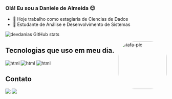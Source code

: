 ### Olá! Eu sou a Daniele de Almeida 😊

- 🔭 Hoje trabalho como estagiaria de Ciencias de Dados
- 🌱 Estudante de Análise e Desenvolvimento de Sistemas 


![devdanias GitHub stats](https://github-readme-stats.vercel.app/api?username=devdanias&show_icons=true&theme=radical)

<img align="right" alt="Rafa-pic" height="150" style="border-radius:50px;" src="https://user-images.githubusercontent.com/126623973/225479065-8bba913f-f7eb-424c-b2d7-2db53c13c9f0.gif">
</div>

## Tecnologias que uso em meu dia.
<div style = "display: inline_block"></>
<img aLign = "center" aLt = "html" src = "https://img.shields.io/badge/HTML-239120?style=for-the-badge&logo=html5&logoColor=white"/>
<img aLign = "center" aLt = "html" src = "https://img.shields.io/badge/Java-ED8B00?style=for-the-badge&logo=openjdk&logoColor=white"/>
<img aLign = "center" aLt = "html" src = "https://img.shields.io/badge/JavaScript-323330?style=for-the-badge&logo=javascript&logoColor=F7DF1E"/>
</div>

###

## Contato

<div> 
  <a href="https://www.linkedin.com/in/daniele-de-almeida-silva-920b5a23a" target="_blank"><img src="https://img.shields.io/badge/-LinkedIn-%230077B5?style=for-the-badge&logo=linkedin&logoColor=white" target="_blank"></a> 
    <a href = "mailto:danieledealmeidasilva5@gmail.com"><img src="https://img.shields.io/badge/-Gmail-%23333?style=for-the-badge&logo=gmail&logoColor=white" target="_blank"></a>
</div>


